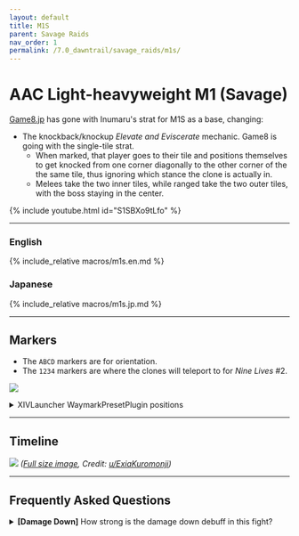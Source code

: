 ```yaml
---
layout: default
title: M1S
parent: Savage Raids
nav_order: 1
permalink: /7.0_dawntrail/savage_raids/m1s/
---
```


# AAC Light-heavyweight M1 (Savage)

[Game8.jp](https://game8.jp/ff14/630292) has gone with Inumaru's strat for M1S as
a base, changing:

- The knockback/knockup *Elevate and Eviscerate* mechanic. Game8 is going with
  the single-tile strat.
  - When marked, that player goes to their tile and positions themselves to get 
    knocked from one corner diagonally to the other corner of the the same
    tile, thus ignoring which stance the clone is actually in.
  - Melees take the two inner tiles, while ranged take the two outer tiles,
    with the boss staying in the center.

{% include youtube.html id="S1SBXo9tLfo" %}

---

### English

{% include_relative macros/m1s.en.md %}

### Japanese

{% include_relative macros/m1s.jp.md %}

---

## Markers

- The `ABCD` markers are for orientation.
- The `1234` markers are where the clones will teleport to for *Nine Lives* #2.

![]({{site.baseurl}}/images/7.0_dawntrail/m1s/markers.jpg)
<details markdown=block>
<summary>XIVLauncher WaymarkPresetPlugin positions</summary>

```json
{
  "Name":"M1S",
  "MapID":986,
  "A":{"X":100.0,"Y":0.0,"Z":90.0,"ID":0,"Active":true},
  "B":{"X":110.0,"Y":0.0,"Z":100.0,"ID":1,"Active":true},
  "C":{"X":100.0,"Y":0.0,"Z":110.0,"ID":2,"Active":true},
  "D":{"X":90.0,"Y":0.0,"Z":100.0,"ID":3,"Active":true},
  "One":{"X":110.0,"Y":0.0,"Z":95.0,"ID":4,"Active":true},
  "Two":{"X":110.0,"Y":0.0,"Z":105.0,"ID":5,"Active":true},
  "Three":{"X":90.0,"Y":0.0,"Z":105.0,"ID":6,"Active":true},
  "Four":{"X":90.0,"Y":0.0,"Z":95.0,"ID":7,"Active":true}
}
```

</details>

---

## Timeline
![](https://lh3.googleusercontent.com/pw/AP1GczP1CwLInp0122ZHqTP_P2JW05I9TA7BRRlCpPkw5yakP6dAlVQ_pWGjAUViTxxR1E4fMt1rCVbSiph4bWsor_G811520ttjiujXImRpsXhJYi9WxjikjnRppuWPrB_UwsTRHeynjGfarc4J9VUGf6RO=w1771-h813-s-no-gm?authuser=0)
*([Full size image](https://lh3.googleusercontent.com/pw/AP1GczP1CwLInp0122ZHqTP_P2JW05I9TA7BRRlCpPkw5yakP6dAlVQ_pWGjAUViTxxR1E4fMt1rCVbSiph4bWsor_G811520ttjiujXImRpsXhJYi9WxjikjnRppuWPrB_UwsTRHeynjGfarc4J9VUGf6RO=w1771-h813-s-no-gm?authuser=0), Credit: [u/ExiaKuromonji](https://www.reddit.com/r/ffxiv/comments/1eg0ugu/m1s_timeline_spoiler_70/))*

---

## Frequently Asked Questions

<details markdown=block>
<summary><b>[Damage Down]</b> How strong is the damage down debuff in this 
fight?</summary>
<table>
  <tr>
    <td>
      <p>The Damage Down debuff in this encounter lowers a player's damage by 
      <b>25%</b> for 30 seconds.</p>
    </td>
  </tr>
</table>
</details>

<script data-goatcounter="https://xivjpraids.goatcounter.com/count"
        async src="//gc.zgo.at/count.js"></script>
